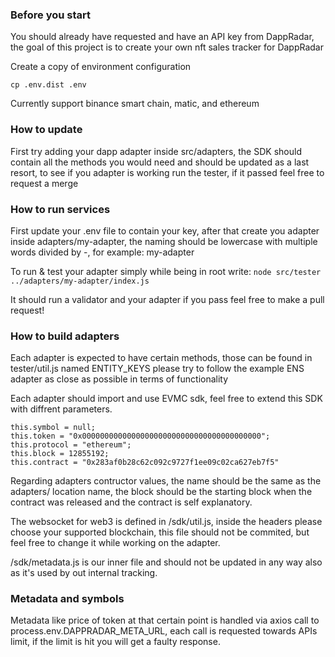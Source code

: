 ### Before you start

You should already have requested and have an API key from DappRadar, the goal of this project is to create your own nft sales tracker for DappRadar

Create a copy of environment configuration

```shell
cp .env.dist .env
```

Currently support binance smart chain, matic, and ethereum

### How to update

First try adding your dapp adapter inside src/adapters,
the SDK should contain all the methods you would need and should be updated as a last resort,
to see if you adapter is working run the tester, if it passed feel free to request a merge

### How to run services

First update your .env file to contain your key,
after that create you adapter inside adapters/my-adapter, the naming should be lowercase
with multiple words divided by -, for example: my-adapter

To run & test your adapter simply while being in root write:
`node src/tester ../adapters/my-adapter/index.js`

It should run a validator and your adapter if you pass feel free to make a pull request!

### How to build adapters

Each adapter is expected to have certain methods, those can be found in tester/util.js named ENTITY_KEYS
please try to follow the example ENS adapter as close as possible in terms of functionality

Each adapter should import and use EVMC sdk, feel free to extend this SDK with diffrent parameters.

```this.name = "ens";
this.symbol = null;
this.token = "0x0000000000000000000000000000000000000000";
this.protocol = "ethereum";
this.block = 12855192;
this.contract = "0x283af0b28c62c092c9727f1ee09c02ca627eb7f5"
```

Regarding adapters contructor values, the name should be the same as the adapters/ location name,
the block should be the starting block when the contract was released and the contract is self explanatory.

The websocket for web3 is defined in /sdk/util.js, inside the headers please choose your supported blockchain, this file should not be commited, but feel free to change it while working on the adapter.

/sdk/metadata.js is our inner file and should not be updated in any way also as it's used by out internal tracking.

### Metadata and symbols

Metadata like price of token at that certain point is handled via axios call to process.env.DAPPRADAR_META_URL,
each call is requested towards APIs limit, if the limit is hit you will get a faulty response.
